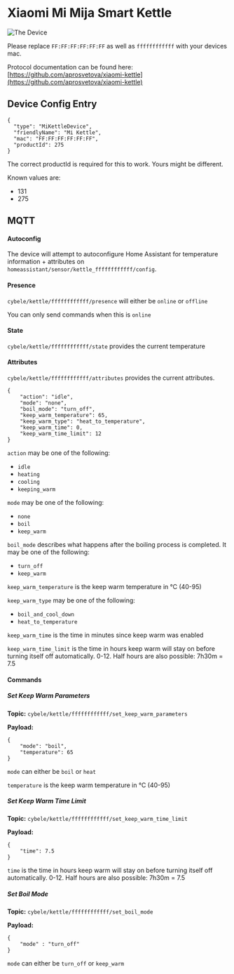 # Xiaomi Mi Mija Smart Kettle
![The Device](https://user-images.githubusercontent.com/974410/69484465-c20d6480-0e33-11ea-8232-95adef786c8b.png)

Please replace `FF:FF:FF:FF:FF:FF` as well as `ffffffffffff` with your devices mac.

Protocol documentation can be found here: [https://github.com/aprosvetova/xiaomi-kettle](https://github.com/aprosvetova/xiaomi-kettle)

## Device Config Entry
```
{
  "type": "MiKettleDevice",
  "friendlyName": "Mi Kettle",
  "mac": "FF:FF:FF:FF:FF:FF",
  "productId": 275
}
```
The correct productId is required for this to work. Yours might be different.

Known values are: 
* 131
* 275

## MQTT

#### Autoconfig
The device will attempt to autoconfigure Home Assistant for temperature information + attributes on 
`homeassistant/sensor/kettle_ffffffffffff/config`.

#### Presence
`cybele/kettle/ffffffffffff/presence` will either be `online` or `offline`

You can only send commands when this is `online`

#### State
`cybele/kettle/ffffffffffff/state` provides the current temperature

#### Attributes
`cybele/kettle/ffffffffffff/attributes` provides the current attributes.

```
{
    "action": "idle",
    "mode": "none",
    "boil_mode": "turn_off",
    "keep_warm_temperature": 65,
    "keep_warm_type": "heat_to_temperature",
    "keep_warm_time": 0,
    "keep_warm_time_limit": 12
}
```
`action` may be one of the following:
* `idle`
* `heating`
* `cooling`
* `keeping_warm`

`mode` may be one of the following:
* `none`
* `boil`
* `keep_warm`

`boil_mode` describes what happens after the boiling process is completed.
It may be one of the following:
* `turn_off`
* `keep_warm`

`keep_warm_temperature` is the keep warm temperature in °C (40-95)

`keep_warm_type` may be one of the following:
* `boil_and_cool_down`
* `heat_to_temperature`

`keep_warm_time` is the time in minutes since keep warm was enabled

`keep_warm_time_limit` is the time in hours keep warm will stay on before turning itself off automatically. 0-12.
Half hours are also possible: 7h30m = 7.5

#### Commands

##### Set Keep Warm Parameters
**Topic:** `cybele/kettle/ffffffffffff/set_keep_warm_parameters`

**Payload:**
```
{
    "mode": "boil",
    "temperature": 65
}
```
`mode` can either be `boil` or `heat`

`temperature` is the keep warm temperature in °C (40-95)

##### Set Keep Warm Time Limit
**Topic:** `cybele/kettle/ffffffffffff/set_keep_warm_time_limit`

**Payload:**
```
{
    "time": 7.5
}
```
`time` is the time in hours keep warm will stay on before turning itself off automatically. 0-12.
Half hours are also possible: 7h30m = 7.5

##### Set Boil Mode
**Topic:** `cybele/kettle/ffffffffffff/set_boil_mode`

**Payload:**
```
{
    "mode" : "turn_off"
}
```
`mode` can either be `turn_off` or `keep_warm`
